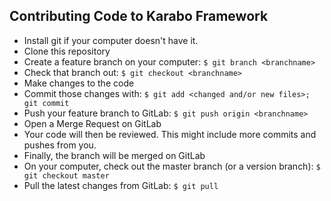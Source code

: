 Contributing Code to Karabo Framework
-------------------------------------

* Install git if your computer doesn't have it.
* Clone this repository
* Create a feature branch on your computer: `$ git branch <branchname>`
* Check that branch out: `$ git checkout <branchname>`
* Make changes to the code
* Commit those changes with: `$ git add <changed and/or new files>; git commit`
* Push your feature branch to GitLab: `$ git push origin <branchname>`
* Open a Merge Request on GitLab
* Your code will then be reviewed. This might include more commits and pushes
  from you.
* Finally, the branch will be merged on GitLab
* On your computer, check out the master branch (or a version branch): `$ git checkout master`
* Pull the latest changes from GitLab: `$ git pull`
